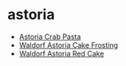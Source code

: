 # astoria

 * [Astoria Crab Pasta](../../index/a/astoria-crab-pasta.json)
 * [Waldorf Astoria Cake Frosting](../../index/w/waldorf-astoria-cake-frosting.json)
 * [Waldorf Astoria Red Cake](../../index/w/waldorf-astoria-red-cake.json)
